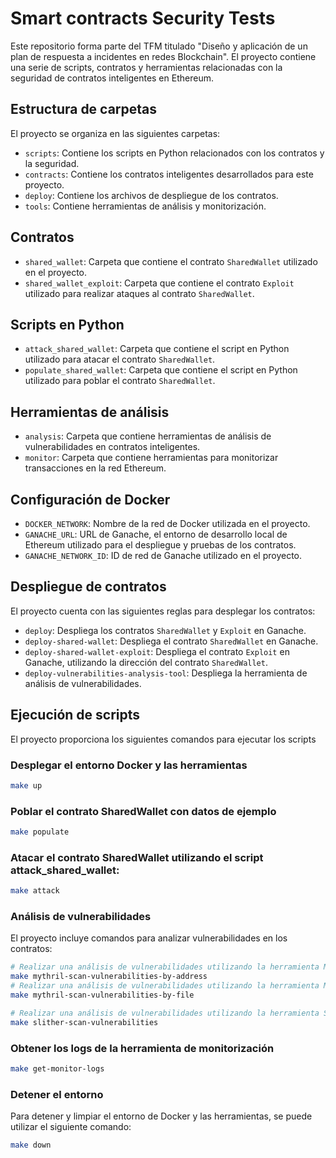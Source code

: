 # Smart contracts Security Tests

Este repositorio forma parte del TFM titulado "Diseño y aplicación de un plan de respuesta a incidentes en redes Blockchain". El proyecto contiene una serie de scripts, contratos y herramientas relacionadas con la seguridad de contratos inteligentes en Ethereum.

## Estructura de carpetas

El proyecto se organiza en las siguientes carpetas:

- `scripts`: Contiene los scripts en Python relacionados con los contratos y la seguridad.
- `contracts`: Contiene los contratos inteligentes desarrollados para este proyecto.
- `deploy`: Contiene los archivos de despliegue de los contratos.
- `tools`: Contiene herramientas de análisis y monitorización.

## Contratos

- `shared_wallet`: Carpeta que contiene el contrato `SharedWallet` utilizado en el proyecto.
- `shared_wallet_exploit`: Carpeta que contiene el contrato `Exploit` utilizado para realizar ataques al contrato `SharedWallet`.

## Scripts en Python

- `attack_shared_wallet`: Carpeta que contiene el script en Python utilizado para atacar el contrato `SharedWallet`.
- `populate_shared_wallet`: Carpeta que contiene el script en Python utilizado para poblar el contrato `SharedWallet`.

## Herramientas de análisis

- `analysis`: Carpeta que contiene herramientas de análisis de vulnerabilidades en contratos inteligentes.
- `monitor`: Carpeta que contiene herramientas para monitorizar transacciones en la red Ethereum.

## Configuración de Docker

- `DOCKER_NETWORK`: Nombre de la red de Docker utilizada en el proyecto.
- `GANACHE_URL`: URL de Ganache, el entorno de desarrollo local de Ethereum utilizado para el despliegue y pruebas de los contratos.
- `GANACHE_NETWORK_ID`: ID de red de Ganache utilizado en el proyecto.

## Despliegue de contratos

El proyecto cuenta con las siguientes reglas para desplegar los contratos:

- `deploy`: Despliega los contratos `SharedWallet` y `Exploit` en Ganache.
- `deploy-shared-wallet`: Despliega el contrato `SharedWallet` en Ganache.
- `deploy-shared-wallet-exploit`: Despliega el contrato `Exploit` en Ganache, utilizando la dirección del contrato `SharedWallet`.
- `deploy-vulnerabilities-analysis-tool`: Despliega la herramienta de análisis de vulnerabilidades.

## Ejecución de scripts

El proyecto proporciona los siguientes comandos para ejecutar los scripts

### Desplegar el entorno Docker y las herramientas

```sh
make up
```

### Poblar el contrato SharedWallet con datos de ejemplo

```sh
make populate
```

### Atacar el contrato SharedWallet utilizando el script attack_shared_wallet:

```sh
make attack
```

### Análisis de vulnerabilidades

El proyecto incluye comandos para analizar vulnerabilidades en los contratos:

```sh
# Realizar una análisis de vulnerabilidades utilizando la herramienta Mythril con la dirección del contrato
make mythril-scan-vulnerabilities-by-address
# Realizar una análisis de vulnerabilidades utilizando la herramienta Mythril con el fichero
make mythril-scan-vulnerabilities-by-file

# Realizar una análisis de vulnerabilidades utilizando la herramienta Slither
make slither-scan-vulnerabilities
```

### Obtener los logs de la herramienta de monitorización

```sh
make get-monitor-logs
```

### Detener el entorno

Para detener y limpiar el entorno de Docker y las herramientas, se puede utilizar el siguiente comando:

```sh
make down
```
